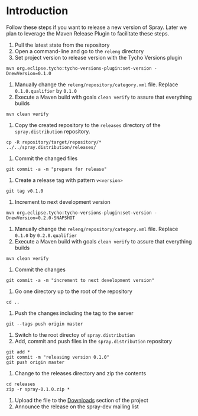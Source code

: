 # Introduction #
Follow these steps if you want to release a new version of Spray.
Later we plan to leverage the Maven Release Plugin to facilitate these steps.

  1. Pull the latest state from the repository
  1. Open a command-line and go to the `releng` directory
  1. Set project version to release version with the Tycho Versions plugin
```
mvn org.eclipse.tycho:tycho-versions-plugin:set-version -DnewVersion=0.1.0
```
  1. Manually change the `releng/repository/category.xml` file. Replace `0.1.0.qualifier` by `0.1.0`
  1. Execute a Maven build with goals `clean verify` to assure that everything builds
```
mvn clean verify
```
  1. Copy the created repository to the `releases` directory of the `spray.distribution` repository.
```
cp -R repository/target/repository/* ../../spray.distribution/releases/
```
  1. Commit the changed files
```
git commit -a -m "prepare for release"
```
  1. Create a release tag with pattern `v<version>`
```
git tag v0.1.0
```
  1. Increment to next development version
```
mvn org.eclipse.tycho:tycho-versions-plugin:set-version -DnewVersion=0.2.0-SNAPSHOT
```
  1. Manually change the `releng/repository/category.xml` file. Replace `0.1.0` by `0.2.0.qualifier`
  1. Execute a Maven build with goals `clean verify` to assure that everything builds
```
mvn clean verify
```
  1. Commit the changes
```
git commit -a -m "increment to next development version"
```
  1. Go one directory up to the root of the repository
```
cd ..
```
  1. Push the changes including the tag to the server
```
git --tags push origin master
```
  1. Switch to the root directoy of `spray.distribution`
  1. Add, commit and push files in the `spray.distribution` repository
```
git add *
git commit -m "releasing version 0.1.0"
git push origin master
```
  1. Change to the releases directory and zip the contents
```
cd releases
zip -r spray-0.1.0.zip *
```
  1. Upload the file to the [Downloads](http://code.google.com/a/eclipselabs.org/p/spray/downloads/list) section of the project
  1. Announce the release on the spray-dev mailing list
